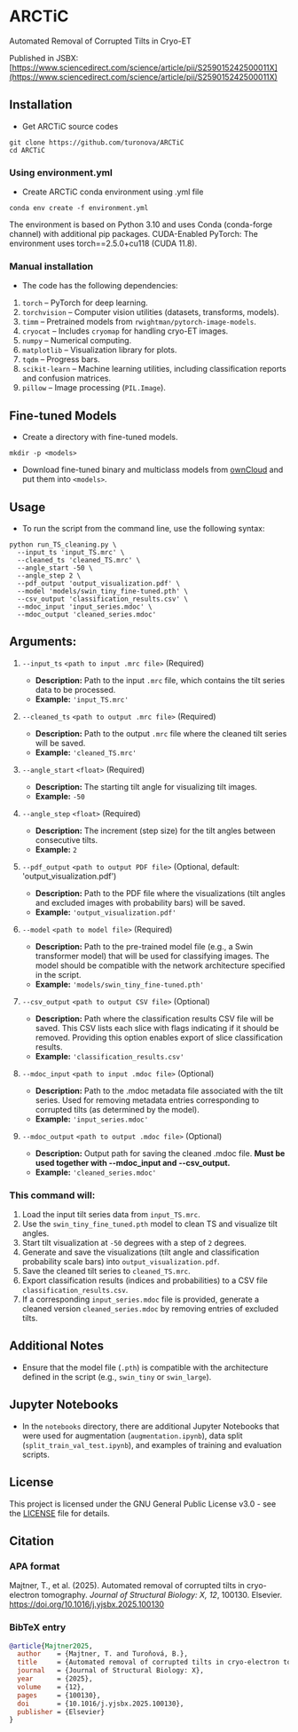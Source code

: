 # ARCTiC
Automated Removal of Corrupted Tilts in Cryo-ET

Published in JSBX: [https://www.sciencedirect.com/science/article/pii/S259015242500011X](https://www.sciencedirect.com/science/article/pii/S259015242500011X)

## Installation

*   Get ARCTiC source codes

```
git clone https://github.com/turonova/ARCTiC
cd ARCTiC
```

### Using environment.yml

*   Create ARCTiC conda environment using .yml file

```
conda env create -f environment.yml
```

The environment is based on Python 3.10 and uses Conda (conda-forge channel) with additional pip packages.
CUDA-Enabled PyTorch: The environment uses torch==2.5.0+cu118 (CUDA 11.8).


### Manual installation

*   The code has the following dependencies:

1. `torch` – PyTorch for deep learning.
2. `torchvision` – Computer vision utilities (datasets, transforms, models).
3. `timm` – Pretrained models from `rwightman/pytorch-image-models`.
4. `cryocat` – Includes `cryomap` for handling cryo-ET images.
5. `numpy` – Numerical computing.
6. `matplotlib` – Visualization library for plots.
7. `tqdm` – Progress bars.
8. `scikit-learn` – Machine learning utilities, including classification reports and confusion matrices.
9. `pillow` – Image processing (`PIL.Image`).

## Fine-tuned Models

*   Create a directory with fine-tuned models.

```
mkdir -p <models>
```

*   Download fine-tuned binary and multiclass models from 
    [ownCloud](https://oc.biophys.mpg.de/owncloud/s/zmMZPr2TEB4Bwda)
    and put them into `<models>`.


## Usage

* To run the script from the command line, use the following syntax:

```
python run_TS_cleaning.py \
  --input_ts 'input_TS.mrc' \
  --cleaned_ts 'cleaned_TS.mrc' \
  --angle_start -50 \
  --angle_step 2 \
  --pdf_output 'output_visualization.pdf' \
  --model 'models/swin_tiny_fine-tuned.pth' \
  --csv_output 'classification_results.csv' \
  --mdoc_input 'input_series.mdoc' \
  --mdoc_output 'cleaned_series.mdoc'
```

## Arguments:
1. `--input_ts` `<path to input .mrc file>` (Required)
   - **Description:** Path to the input `.mrc` file, which contains the tilt series data to be processed.
   - **Example:** `'input_TS.mrc'`

2. `--cleaned_ts` `<path to output .mrc file>` (Required)
   - **Description:** Path to the output `.mrc` file where the cleaned tilt series will be saved.
   - **Example:** `'cleaned_TS.mrc'`

3. `--angle_start` `<float>` (Required)
   - **Description:** The starting tilt angle for visualizing tilt images. 
   - **Example:** `-50`

4. `--angle_step` `<float>` (Required)
   - **Description:** The increment (step size) for the tilt angles between consecutive tilts.
   - **Example:** `2`

5. `--pdf_output` `<path to output PDF file>` (Optional, default: 'output_visualization.pdf')
   - **Description:** Path to the PDF file where the visualizations (tilt angles and excluded images with probability bars) will be saved.
   - **Example:** `'output_visualization.pdf'`

6. `--model` `<path to model file>` (Required)
   - **Description:** Path to the pre-trained model file (e.g., a Swin transformer model) that will be used for classifying images. The model should be compatible with the network architecture specified in the script.
   - **Example:** `'models/swin_tiny_fine-tuned.pth'`

7. `--csv_output` `<path to output CSV file>` (Optional)
   - **Description:** Path where the classification results CSV file will be saved. This CSV lists each slice with flags indicating if it should be removed. Providing this option enables export of slice classification results.
   - **Example:** `'classification_results.csv'`

8. `--mdoc_input` `<path to input .mdoc file>` (Optional)
   - **Description:** Path to the .mdoc metadata file associated with the tilt series. Used for removing metadata entries corresponding to corrupted tilts (as determined by the model).
   - **Example:** `'input_series.mdoc'`

9. `--mdoc_output` `<path to output .mdoc file>` (Optional)
   - **Description:** Output path for saving the cleaned .mdoc file. **Must be used together with --mdoc_input and --csv_output.**
   - **Example:** `'cleaned_series.mdoc'`


### This command will:

1. Load the input tilt series data from `input_TS.mrc`.
2. Use the `swin_tiny_fine_tuned.pth` model to clean TS and visualize tilt angles.
3. Start tilt visualization at `-50` degrees with a step of `2` degrees.
4. Generate and save the visualizations (tilt angle and classification probability scale bars) into `output_visualization.pdf`.
5. Save the cleaned tilt series to `cleaned_TS.mrc`.
6. Export classification results (indices and probabilities) to a CSV file `classification_results.csv`.
7. If a corresponding `input_series.mdoc` file is provided, generate a cleaned version `cleaned_series.mdoc` by removing entries of excluded tilts.


## Additional Notes

- Ensure that the model file (`.pth`) is compatible with the architecture defined in the script (e.g., `swin_tiny` or `swin_large`).


## Jupyter Notebooks

- In the `notebooks` directory, there are additional Jupyter Notebooks that were used for augmentation (`augmentation.ipynb`), data split (`split_train_val_test.ipynb`), and examples of training and evaluation scripts.


## License

This project is licensed under the GNU General Public License v3.0 - see the [LICENSE](LICENSE) file for details.

## Citation

### APA format

Majtner, T., et al. (2025). Automated removal of corrupted tilts in cryo-electron tomography. *Journal of Structural Biology: X, 12*, 100130. Elsevier. https://doi.org/10.1016/j.yjsbx.2025.100130

### BibTeX entry

```bibtex
@article{Majtner2025,
  author    = {Majtner, T. and Turoňová, B.},
  title     = {Automated removal of corrupted tilts in cryo-electron tomography},
  journal   = {Journal of Structural Biology: X},
  year      = {2025},
  volume    = {12},
  pages     = {100130},
  doi       = {10.1016/j.yjsbx.2025.100130},
  publisher = {Elsevier}
}
